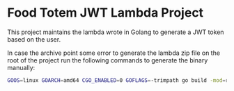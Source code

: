 # Food Totem JWT Lambda Project

This project maintains the lambda wrote in Golang to generate a JWT token based on the user.

In case the archive point some error to generate the lambda zip file on the root of the project run the following commands to generate the binary manually:

```bash
GOOS=linux GOARCH=amd64 CGO_ENABLED=0 GOFLAGS=-trimpath go build -mod=readonly -ldflags='-s -w' -o bootstrap main.go
```